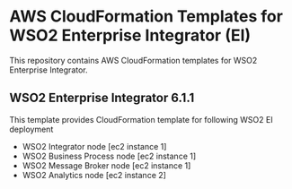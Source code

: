 # AWS CloudFormation Templates for WSO2 Enterprise Integrator (EI)

This repository contains AWS CloudFormation templates for WSO2 Enterprise Integrator.

## WSO2 Enterprise Integrator 6.1.1

This template provides CloudFormation template for following WSO2 EI deployment 

 - WSO2 Integrator node [ec2 instance 1]
 - WSO2 Business Process node [ec2 instance 1]
 - WSO2 Message Broker node [ec2 instance 1]
 - WSO2 Analytics node [ec2 instance 2]
 
 